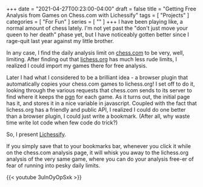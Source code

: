 +++
date = "2021-04-27T00:23:00-04:00"
draft = false
title = "Getting Free Analysis from Games on Chess.com with Lichessify"
tags = [ "Projects" ]
categories = [ "For Fun" ]
series = [ "" ]
+++
I have been playing like, a normal amount of chess lately. I'm not yet past the "don't just move your queen to her death" phase yet,
but I have noticeably gotten better since I rage-quit last year against my little brother.

<!--more-->

In any case, I find the daily analysis limit on [chess.com](https://chess.com) to be very, well, limiting. After finding out that
[lichess.org](https://lichess.org) has much less rude limits, I realized I could import my games there for free analysis.

Later I had what I considered to be a brilliant idea - a browser plugin that automatically copies your chess.com games to lichess.org!
I set off to do it, looking through the various requests that chess.com sends to its server to find where it 
keeps the [pgn](https://en.wikipedia.org/wiki/Portable_Game_Notation) for each game. As it turns out, the initial page has it,
and stores it in a nice variable in javascript. Coupled with the fact that lichess.org has a friendly and public API, I realized I could
do one better than a browser plugin, I could just write a bookmark. (After all, why waste time write lot code when few code do trick?)

So, I present <a href='javascript:(function(){var xhr = new XMLHttpRequest(); xhr.open("POST", "https://lichess.org/api/import", true); xhr.setRequestHeader("Content-Type", "application/x-www-form-urlencoded"); xhr.send(     "pgn="+encodeURIComponent(window.chesscom.analysis.pgn) ); xhr.onload = function() {    window.location=(JSON.parse(this.responseText).url); }}())'>Lichessify</a>.

If you simply save that to your bookmarks bar, whenever you click it while on the chess.com analysis page, it will whisk you away to the lichess.org analysis
of the very same game, where you can do your analysis free-er of fear of running into pesky daily limits.

{{< youtube 3ulnOyOpSxk >}}

